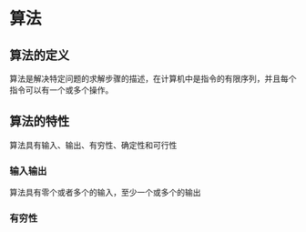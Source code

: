 # 算法

## 算法的定义

算法是解决特定问题的求解步骤的描述，在计算机中是指令的有限序列，并且每个指令可以有一个或多个操作。

## 算法的特性

算法具有输入、输出、有穷性、确定性和可行性

### 输入输出

算法具有零个或者多个的输入，至少一个或多个的输出

### 有穷性

